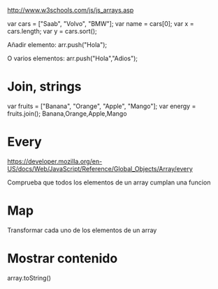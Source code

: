 http://www.w3schools.com/js/js_arrays.asp

var cars = ["Saab", "Volvo", "BMW"];
var name = cars[0];
var x = cars.length; 
var y = cars.sort(); 

Añadir elemento:
arr.push("Hola");

O varios elementos:
arr.push("Hola","Adios");

# Join, strings
var fruits = ["Banana", "Orange", "Apple", "Mango"];
var energy = fruits.join();
Banana,Orange,Apple,Mango


# Every
https://developer.mozilla.org/en-US/docs/Web/JavaScript/Reference/Global_Objects/Array/every

Comprueba que todos los elementos de un array cumplan una funcion


# Map
Transformar cada uno de los elementos de un array


# Mostrar contenido
array.toString()
